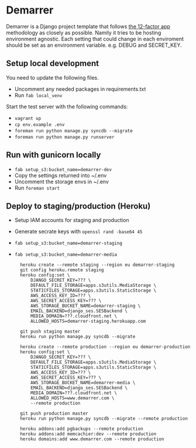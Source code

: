 Demarrer
========

Demarrer is a Django project template that follows [the 12-factor app][1] methodology as closely as possible. Namily it tries to be hosting environment agnostic. Each setting that could change in each enviroment should be set as an environment variable. e.g. DEBUG and SECRET_KEY.

[1]: http://12factor.net

Setup local development
-----------------------

You need to update the following files.

* Uncomment any needed packages in requirements.txt
* Run `fab local_venv`

Start the test server with the following commands:

* `vagrant up`
* `cp env.example .env`
* `foreman run python manage.py syncdb --migrate`
* `foreman run python manage.py runserver`

Run with gunicorn locally
-------------------------

* `fab setup_s3:bucket_name=demarrer-dev`
* Copy the settings returned into ~/.env
* Uncomment the storage envs in ~/.env
* Run `foreman start`

Deploy to staging/production (Heroku)
-----------------------------

* Setup IAM accounts for staging and production
* Generate secrate keys with `openssl rand -base64 45`
* `fab setup_s3:bucket_name=demarrer-staging`
* `fab setup_s3:bucket_name=demarrer-media`


        heroku create --remote staging --region eu demarrer-staging
        git config heroku.remote staging
        heroku config:set \
            DJANGO_SECRET_KEY=??? \
            DEFAULT_FILE_STORAGE=apps.s3utils.MediaStorage \
            STATICFILES_STORAGE=apps.s3utils.StaticStorage \
            AWS_ACCESS_KEY_ID=??? \
            AWS_SECRET_ACCESS_KEY=??? \
            AWS_STORAGE_BUCKET_NAME=demarrer-staging \
            EMAIL_BACKEND=django_ses.SESBackend \
            MEDIA_DOMAIN=???.cloudfront.net \
            ALLOWED_HOSTS=demarrer-staging.herokuapp.com

        git push staging master
        heroku run python manage.py syncdb --migrate

        heroku create --remote production --region eu demarrer-production
        heroku config:set \
            DJANGO_SECRET_KEY=??? \
            DEFAULT_FILE_STORAGE=apps.s3utils.MediaStorage \
            STATICFILES_STORAGE=apps.s3utils.StaticStorage \
            AWS_ACCESS_KEY_ID=??? \
            AWS_SECRET_ACCESS_KEY=??? \
            AWS_STORAGE_BUCKET_NAME=demarrer-media \
            EMAIL_BACKEND=django_ses.SESBackend \
            MEDIA_DOMAIN=???.cloudfront.net \
            ALLOWED_HOSTS=www.demarrer.com \
            --remote production

        git push production master
        heroku run python manage.py syncdb --migrate --remote production

        heroku addons:add pgbackups --remote production
        heroku addons:add memcachier:dev --remote production
        heroku domains:add www.demarrer.com --remote production
